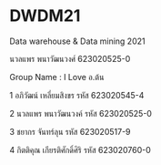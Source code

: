 # DWDM21
Data warehouse &amp; Data mining 2021

นวลแพร พนาวัฒนวงศ์ 623020525-0 

Group Name : I Love อ.ต้น

1 อภิวัฒน์ เหลี่ยมสิงขร รหัส 623020545-4

2 นวลแพร พนาวัฒนวงค์ รหัส 623020525-0

3 ชยากร จันทร์ลุน รหัส 623020517-9

4 กิตติคุณ เกียรติศักดิ์ศิริ รหัส 623020760-0 
